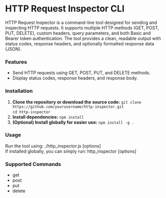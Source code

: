 # HTTP Request Inspector CLI

HTTP Request Inspector is a command-line tool designed for sending and inspecting HTTP requests. It supports multiple HTTP methods (GET, POST, PUT, DELETE), custom headers, query parameters, and both Basic and Bearer token authentication. The tool provides a clean, readable output with status codes, response headers, and optionally formatted response data (JSON).

### Features
 - Send HTTP requests using GET, POST, PUT, and DELETE methods.
 - Display status codes, response headers, and response body.

### Installation
1. **Clone the repository or download the source code:**
    `git clone https://github.com/yourusername/http-inspector.git`\
    `cd http-inspector`
2. **Install dependencies:**
    `npm install`
3. **(Optional) Install globally for easier use:**
    `npm install -g .`

### Usage
Run the tool using: ./http_inspector.js <command> <url> [options]\
If installed globally, you can simply run: http_inspector <command> <url> [options]

### Supported Commands
 - get
 - post
 - put
 - delete